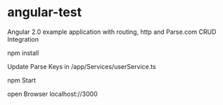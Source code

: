 # angular-test
Angular 2.0 example application with routing, http and Parse.com CRUD Integration

npm install

Update Parse Keys in /app/Services/userService.ts

npm Start

open Browser  localhost://3000
